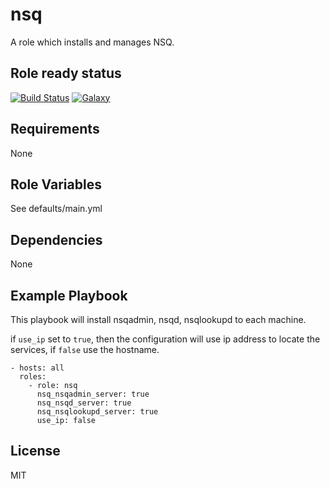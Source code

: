 nsq
===

A role which installs and manages NSQ.

Role ready status
-----------------

[![Build Status](http://img.shields.io/travis/retr0h/ansible-nsq.svg?style=flat-square)](https://travis-ci.org/retr0h/ansible-nsq)
[![Galaxy](http://img.shields.io/badge/galaxy-ansible--nsq-blue.svg?style=flat-square)](https://galaxy.ansible.com/list#/roles/2265)

Requirements
------------

None

Role Variables
--------------

See defaults/main.yml

Dependencies
------------

None

Example Playbook
----------------

This playbook will install nsqadmin, nsqd, nsqlookupd to each machine.

if `use_ip` set to `true`, then the configuration will use ip address to locate the services, if `false` use the hostname.

    - hosts: all
      roles:
        - role: nsq
          nsq_nsqadmin_server: true
          nsq_nsqd_server: true
          nsq_nsqlookupd_server: true
          use_ip: false

License
-------

MIT
